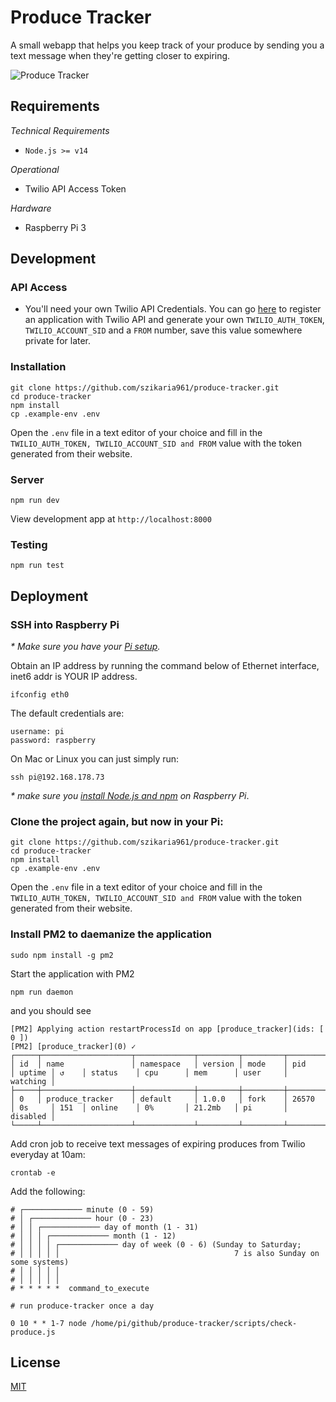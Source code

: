 # Produce Tracker
A small webapp that helps you keep track of your produce by sending you a text message when they're getting closer to expiring.

![Produce Tracker](http://www.sabazikaria.com/images/preview-produce-tracker.gif)


## Requirements

*Technical Requirements*
- `Node.js >= v14`

*Operational*
- Twilio API Access Token

*Hardware*
- Raspberry Pi 3

## Development

### API Access
- You'll need your own Twilio API Credentials. You can go [here](https://www.twilio.com/messaging) to register an application with Twilio API and generate your own `TWILIO_AUTH_TOKEN`, `TWILIO_ACCOUNT_SID` and a `FROM` number, save this value somewhere private for later.

### Installation

```
git clone https://github.com/szikaria961/produce-tracker.git
cd produce-tracker
npm install
cp .example-env .env
```

Open the `.env` file in a text editor of your choice and fill in the `TWILIO_AUTH_TOKEN, TWILIO_ACCOUNT_SID and FROM` value with the token generated from their website.

### Server

```
npm run dev
```

View development app at `http://localhost:8000`

### Testing

```
npm run test
```

## Deployment

### SSH into Raspberry Pi

_* Make sure you have your [Pi setup](https://www.w3schools.com/nodejs/nodejs_raspberrypi.asp)._

Obtain an IP address by running the command below of Ethernet interface, inet6 addr is YOUR IP address.
```
ifconfig eth0
```

The default credentials are:
```
username: pi
password: raspberry
```

On Mac or Linux you can just simply run:
```
ssh pi@192.168.178.73
```

_* make sure you [install Node.js and npm](https://linuxize.com/post/how-to-install-node-js-on-raspberry-pi/) on Raspberry Pi_.

### Clone the project again, but now in your Pi:
```
git clone https://github.com/szikaria961/produce-tracker.git
cd produce-tracker
npm install
cp .example-env .env
```

Open the `.env` file in a text editor of your choice and fill in the `TWILIO_AUTH_TOKEN, TWILIO_ACCOUNT_SID and FROM` value with the token generated from their website.

### Install PM2 to daemanize the application
```
sudo npm install -g pm2
```

Start the application with PM2
```
npm run daemon
```

and you should see
```
[PM2] Applying action restartProcessId on app [produce_tracker](ids: [ 0 ])
[PM2] [produce_tracker](0) ✓
┌─────┬────────────────────┬─────────────┬─────────┬─────────┬──────────┬────────┬──────┬───────────┬──────────┬──────────┬──────────┬──────────┐
│ id  │ name               │ namespace   │ version │ mode    │ pid      │ uptime │ ↺    │ status    │ cpu      │ mem      │ user     │ watching │
├─────┼────────────────────┼─────────────┼─────────┼─────────┼──────────┼────────┼──────┼───────────┼──────────┼──────────┼──────────┼──────────┤
│ 0   │ produce_tracker    │ default     │ 1.0.0   │ fork    │ 26570    │ 0s     │ 151  │ online    │ 0%       │ 21.2mb   │ pi       │ disabled │
└─────┴────────────────────┴─────────────┴─────────┴─────────┴──────────┴────────┴──────┴───────────┴──────────┴──────────┴──────────┴──────────┘
```
Add cron job to receive text messages of expiring produces from Twilio everyday at 10am:
```
crontab -e
```
Add the following:
```
# ┌───────────── minute (0 - 59)
# │ ┌───────────── hour (0 - 23)
# │ │ ┌───────────── day of month (1 - 31)
# │ │ │ ┌───────────── month (1 - 12)
# │ │ │ │ ┌───────────── day of week (0 - 6) (Sunday to Saturday;
# │ │ │ │ │                                       7 is also Sunday on some systems)
# │ │ │ │ │
# │ │ │ │ │
# * * * * *  command_to_execute

# run produce-tracker once a day

0 10 * * 1-7 node /home/pi/github/produce-tracker/scripts/check-produce.js
```

## License

[MIT](https://choosealicense.com/licenses/mit/)